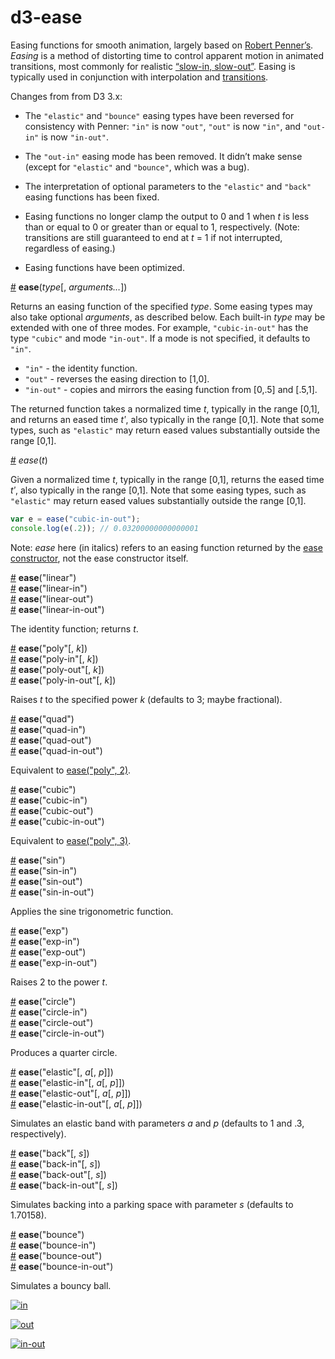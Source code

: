 # d3-ease

Easing functions for smooth animation, largely based on [Robert Penner’s](http://robertpenner.com/easing/). *Easing* is a method of distorting time to control apparent motion in animated transitions, most commonly for  realistic [“slow-in, slow-out”](https://en.wikipedia.org/wiki/12_basic_principles_of_animation#Slow_In_and_Slow_Out). Easing is typically used in conjunction with interpolation and [transitions](https://github.com/d3/d3-transition).

Changes from from D3 3.x:

* The `"elastic"` and `"bounce"` easing types have been reversed for consistency with Penner: `"in"` is now `"out"`, `"out"` is now `"in"`, and `"out-in"` is now `"in-out"`.

* The `"out-in"` easing mode has been removed. It didn’t make sense (except for `"elastic"` and `"bounce"`, which was a bug).

* The interpretation of optional parameters to the `"elastic"` and `"back"` easing functions has been fixed.

* Easing functions no longer clamp the output to 0 and 1 when *t* is less than or equal to 0 or greater than or equal to 1, respectively. (Note: transitions are still guaranteed to end at *t* = 1 if not interrupted, regardless of easing.)

* Easing functions have been optimized.

<a name="ease" href="#ease">#</a> <b>ease</b>(<i>type</i>[, <i>arguments…</i>])

Returns an easing function of the specified *type*. Some easing types may also take optional *arguments*, as described below. Each built-in *type* may be extended with one of three modes. For example, `"cubic-in-out"` has the type `"cubic"` and mode `"in-out"`. If a mode is not specified, it defaults to `"in"`.

* `"in"` - the identity function.
* `"out"` - reverses the easing direction to [1,0].
* `"in-out"` - copies and mirrors the easing function from [0,.5] and [.5,1].

The returned function takes a normalized time *t*, typically in the range [0,1], and returns an eased time *tʹ*, also typically in the range [0,1]. Note that some types, such as `"elastic"` may return eased values substantially outside the range [0,1].

<a name="_ease" href="#_ease">#</a> <i>ease</i>(<i>t</i>)

Given a normalized time *t*, typically in the range [0,1], returns the eased time *tʹ*, also typically in the range [0,1]. Note that some easing types, such as `"elastic"` may return eased values substantially outside the range [0,1].

```js
var e = ease("cubic-in-out");
console.log(e(.2)); // 0.03200000000000001
```

Note: *ease* here (in italics) refers to an easing function returned by the [ease constructor](#ease), not the ease constructor itself.

<a name="linear" href="#linear">#</a> <b>ease</b>("linear")
<br><a href="#linear">#</a> <b>ease</b>("linear-in")
<br><a href="#linear">#</a> <b>ease</b>("linear-out")
<br><a href="#linear">#</a> <b>ease</b>("linear-in-out")

The identity function; returns *t*.

<a name="poly" href="#poly">#</a> <b>ease</b>("poly"[, <i>k</i>])
<br><a href="#poly">#</a> <b>ease</b>("poly-in"[, <i>k</i>])
<br><a href="#poly">#</a> <b>ease</b>("poly-out"[, <i>k</i>])
<br><a href="#poly">#</a> <b>ease</b>("poly-in-out"[, <i>k</i>])

Raises *t* to the specified power *k* (defaults to 3; maybe fractional).

<a name="quad" href="#quad">#</a> <b>ease</b>("quad")
<br><a href="#quad">#</a> <b>ease</b>("quad-in")
<br><a href="#quad">#</a> <b>ease</b>("quad-out")
<br><a href="#quad">#</a> <b>ease</b>("quad-in-out")

Equivalent to [ease("poly", 2)](#poly).

<a name="cubic" href="#cubic">#</a> <b>ease</b>("cubic")
<br><a href="#cubic">#</a> <b>ease</b>("cubic-in")
<br><a href="#cubic">#</a> <b>ease</b>("cubic-out")
<br><a href="#cubic">#</a> <b>ease</b>("cubic-in-out")

Equivalent to [ease("poly", 3)](#poly).

<a name="sin" href="#sin">#</a> <b>ease</b>("sin")
<br><a href="#sin">#</a> <b>ease</b>("sin-in")
<br><a href="#sin">#</a> <b>ease</b>("sin-out")
<br><a href="#sin">#</a> <b>ease</b>("sin-in-out")

Applies the sine trigonometric function.

<a name="exp" href="#exp">#</a> <b>ease</b>("exp")
<br><a href="#exp">#</a> <b>ease</b>("exp-in")
<br><a href="#exp">#</a> <b>ease</b>("exp-out")
<br><a href="#exp">#</a> <b>ease</b>("exp-in-out")

Raises 2 to the power *t*.

<a name="circle" href="#circle">#</a> <b>ease</b>("circle")
<br><a href="#circle">#</a> <b>ease</b>("circle-in")
<br><a href="#circle">#</a> <b>ease</b>("circle-out")
<br><a href="#circle">#</a> <b>ease</b>("circle-in-out")

Produces a quarter circle.

<a name="elastic" href="#elastic">#</a> <b>ease</b>("elastic"[, <i>a</i>[, <i>p</i>]])
<br><a href="#elastic">#</a> <b>ease</b>("elastic-in"[, <i>a</i>[, <i>p</i>]])
<br><a href="#elastic">#</a> <b>ease</b>("elastic-out"[, <i>a</i>[, <i>p</i>]])
<br><a href="#elastic">#</a> <b>ease</b>("elastic-in-out"[, <i>a</i>[, <i>p</i>]])

Simulates an elastic band with parameters *a* and *p*</b> (defaults to 1 and .3, respectively).

<a name="back" href="#back">#</a> <b>ease</b>("back"[, <i>s</i>])
<br><a href="#back">#</a> <b>ease</b>("back-in"[, <i>s</i>])
<br><a href="#back">#</a> <b>ease</b>("back-out"[, <i>s</i>])
<br><a href="#back">#</a> <b>ease</b>("back-in-out"[, <i>s</i>])

Simulates backing into a parking space with parameter *s* (defaults to 1.70158).

<a name="bounce" href="#bounce">#</a> <b>ease</b>("bounce")
<br><a href="#bounce">#</a> <b>ease</b>("bounce-in")
<br><a href="#bounce">#</a> <b>ease</b>("bounce-out")
<br><a href="#bounce">#</a> <b>ease</b>("bounce-in-out")

Simulates a bouncy ball.

[![in](https://cloud.githubusercontent.com/assets/230541/7928155/2e21c40c-08a0-11e5-9e6d-cdc5dead16ea.png)](http://bl.ocks.org/mbostock/3fad0a71418216b74444)

[![out](https://cloud.githubusercontent.com/assets/230541/7928156/2e21be30-08a0-11e5-8d4c-d003f6a0ad7f.png)](http://bl.ocks.org/mbostock/5cf917540c86082abf36)

[![in-out](https://cloud.githubusercontent.com/assets/230541/7928157/2e223e1e-08a0-11e5-858c-cd1325729ab6.png)](http://bl.ocks.org/mbostock/9e7296f5c3f02c8b77f7)
